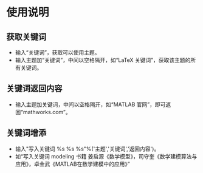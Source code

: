 # 使用说明
## 获取关键词
- 输入“关键词”，获取可以使用主题。
- 输入主题加“关键词”，中间以空格隔开，如“LaTeX 关键词”，获取该主题的所有关键词。
## 关键词返回内容
- 输入主题加关键词，中间以空格隔开，如“MATLAB 官网”，即可返回“mathworks.com”。
## 关键词增添
- 输入"写入关键词 %s %s %s"%('主题','关键词','返回内容')。
- 如“写入关键词    modeling    书籍    姜启源《数学模型》，司守奎《数学建模算法与应用》，卓金武《MATLAB在数学建模中的应用》”